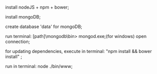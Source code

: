 install nodeJS + npm + bower;

install mongoDB;

create database 'data' for mongoDB;

run terminal: [path]\mongodb\bin> mongod.exe;(for windows) open connection;

for updating dependencies, execute in terminal: "npm install && bower install" ;

run in terminal: node ./bin/www;



